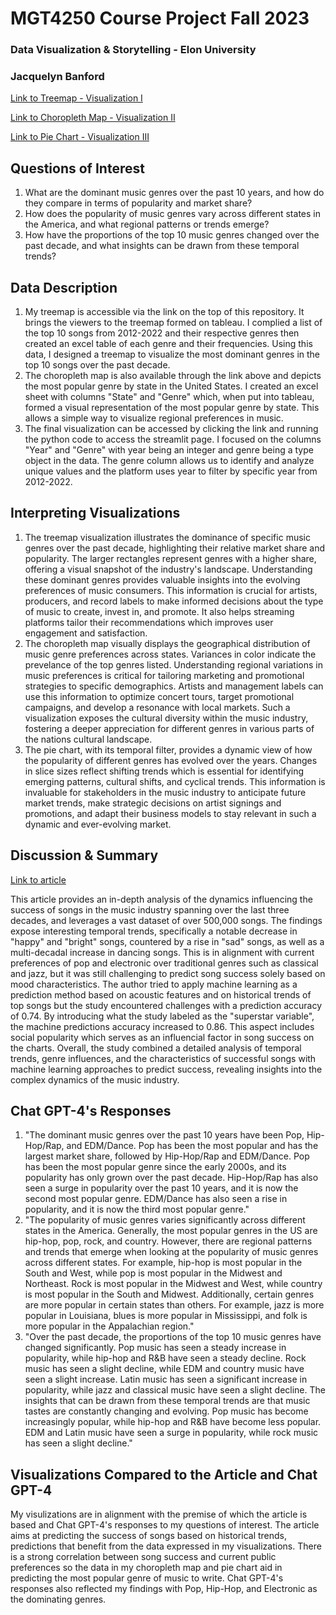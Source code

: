 # MGT4250 Course Project Fall 2023
### Data Visualization & Storytelling - Elon University

### Jacquelyn Banford

[Link to Treemap - Visualization I]([https://prod-useast-b.online.tableau.com/t/jbanford/views/VisualizationI/Sheet1?:origin=card_share_link&:embed=n](https://public.tableau.com/views/VisualizationITreemap/Sheet1?:language=en-US&:display_count=n&:origin=viz_share_link))

[Link to Choropleth Map - Visualization II]([https://prod-useast-b.online.tableau.com/t/jbanford/views/ChoroplethMapVisualizationII/Sheet1?:origin=card_share_link&:embed=n](https://public.tableau.com/views/VisualizationIIChoroplethMap/Sheet1?:language=en-US&:display_count=n&:origin=viz_share_link))

[Link to Pie Chart - Visualization III](https://github.com/jbanford/mgt4250test/blob/main/visual3.py)

## Questions of Interest 
1. What are the dominant music genres over the past 10 years, and how do they compare in terms of popularity and market share?
2. How does the popularity of music genres vary across different states in the America, and what regional patterns or trends emerge?
3. How have the proportions of the top 10 music genres changed over the past decade, and what insights can be drawn from these temporal trends?
## Data Description 
1. My treemap is accessible via the link on the top of this repository. It brings the viewers to the treemap formed on tableau. I complied a list of the top 10 songs from 2012-2022 and their respective genres then created an excel table of each genre and their frequencies. Using this data, I designed a treemap to visualize the most dominant genres in the top 10 songs over the past decade.
2. The choropleth map is also available through the link above and depicts the most popular genre by state in the United States. I created an excel sheet with columns "State" and "Genre" which, when put into tableau, formed a visual representation of the most popular genre by state. This allows a simple way to visualize regional preferences in music.
3. The final visualization can be accessed by clicking the link and running the python code to access the streamlit page. I focused on the columns "Year" and "Genre" with year being an integer and genre being a type object in the data. The genre column allows us to identify and analyze unique values and the platform uses year to filter by specific year from 2012-2022.
## Interpreting Visualizations
1. The treemap visualization illustrates the dominance of specific music genres over the past decade, highlighting their relative market share and popularity. The larger rectangles represent genres with a higher share, offering a visual snapshot of the industry's landscape. Understanding these dominant genres provides valuable insights into the evolving preferences of music consumers. This information is crucial for artists, producers, and record labels to make informed decisions about the type of music to create, invest in, and promote. It also helps streaming platforms tailor their recommendations which improves user engagement and satisfaction.
2. The choropleth map visually displays the geographical distribution of music genre preferences across states. Variances in color indicate the prevelance of the top genres listed. Understanding regional variations in music preferences is critical for tailoring marketing and promotional strategies to specific demographics. Artists and management labels can use this information to optimize concert tours, target promotional campaigns, and develop a resonance with local markets. Such a visualization exposes the cultural diversity within the music industry, fostering a deeper appreciation for different genres in various parts of the nations cultural landscape.
3. The pie chart, with its temporal filter, provides a dynamic view of how the popularity of different genres has evolved over the years. Changes in slice sizes reflect shifting trends which is essential for identifying emerging patterns, cultural shifts, and cyclical trends. This information is invaluable for stakeholders in the music industry to anticipate future market trends, make strategic decisions on artist signings and promotions, and adapt their business models to stay relevant in such a dynamic and ever-evolving market. 
## Discussion & Summary
[Link to article](https://royalsocietypublishing.org/doi/10.1098/rsos.171274)

This article provides an in-depth analysis of the dynamics influencing the success of songs in the music industry spanning over the last three decades, and leverages a vast dataset of over 500,000 songs. The findings expose interesting temporal trends, specifically a notable decrease in "happy" and "bright" songs, countered by a rise in "sad" songs, as well as a multi-decadal increase in dancing songs. This is in alignment with current preferences of pop and electronic over traditional genres such as classical and jazz, but it was still challenging to predict song success solely based on mood characteristics. The author tried to apply machine learning as a prediction method based on acoustic features and on historical trends of top songs but the study encountered challenges with a prediction accuracy of 0.74. By introducing what the study labeled as the "superstar variable", the machine predictions accuracy increased to 0.86. This aspect includes social popularity which serves as an influencial factor in song success on the charts. Overall, the study combined a detailed analysis of temporal trends, genre influences, and the characteristics of successful songs with machine learning approaches to predict success, revealing insights into the complex dynamics of the music industry.

## Chat GPT-4's Responses
1. "The dominant music genres over the past 10 years have been Pop, Hip-Hop/Rap, and EDM/Dance. Pop has been the most popular and has the largest market share, followed by Hip-Hop/Rap and EDM/Dance. Pop has been the most popular genre since the early 2000s, and its popularity has only grown over the past decade. Hip-Hop/Rap has also seen a surge in popularity over the past 10 years, and it is now the second most popular genre. EDM/Dance has also seen a rise in popularity, and it is now the third most popular genre."
2. "The popularity of music genres varies significantly across different states in the America. Generally, the most popular genres in the US are hip-hop, pop, rock, and country. However, there are regional patterns and trends that emerge when looking at the popularity of music genres across different states. For example, hip-hop is most popular in the South and West, while pop is most popular in the Midwest and Northeast. Rock is most popular in the Midwest and West, while country is most popular in the South and Midwest. Additionally, certain genres are more popular in certain states than others. For example, jazz is more popular in Louisiana, blues is more popular in Mississippi, and folk is more popular in the Appalachian region."
3. "Over the past decade, the proportions of the top 10 music genres have changed significantly. Pop music has seen a steady increase in popularity, while hip-hop and R&B have seen a steady decline. Rock music has seen a slight decline, while EDM and country music have seen a slight increase. Latin music has seen a significant increase in popularity, while jazz and classical music have seen a slight decline. The insights that can be drawn from these temporal trends are that music tastes are constantly changing and evolving. Pop music has become increasingly popular, while hip-hop and R&B have become less popular. EDM and Latin music have seen a surge in popularity, while rock music has seen a slight decline."

## Visualizations Compared to the Article and Chat GPT-4
My visulizations are in alignment with the premise of which the article is based and Chat GPT-4's responses to my questions of interest. The article aims at predicting the success of songs based on historical trends, predictions that benefit from the data expressed in my visualizations. There is a strong correlation between song success and current public preferences so the data in my choropleth map and pie chart aid in predicting the most popular genre of music to write. Chat GPT-4's responses also reflected my findings with Pop, Hip-Hop, and Electronic as the dominating genres. 
